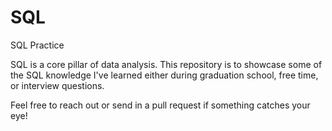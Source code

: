 # SQL
SQL Practice 


SQL is a core pillar of data analysis. This repository is to showcase some of the SQL knowledge I've learned either during graduation school, free time, or interview questions. 

Feel free to reach out or send in a pull request if something catches your eye! 

